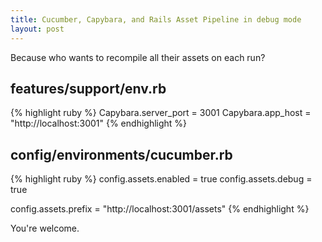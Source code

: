 ```yaml
---
title: Cucumber, Capybara, and Rails Asset Pipeline in debug mode
layout: post
---
```

Because who wants to recompile all their assets on each run?

## features/support/env.rb
{% highlight ruby %}
Capybara.server_port = 3001
Capybara.app_host = "http://localhost:3001"
{% endhighlight %}

## config/environments/cucumber.rb
{% highlight ruby %}
  config.assets.enabled = true
  config.assets.debug = true

  config.assets.prefix = "http://localhost:3001/assets"
{% endhighlight %}

You're welcome.
